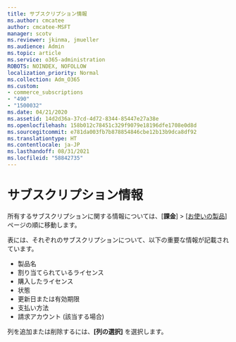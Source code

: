 ```yaml
---
title: サブスクリプション情報
ms.author: cmcatee
author: cmcatee-MSFT
manager: scotv
ms.reviewer: jkinma, jmueller
ms.audience: Admin
ms.topic: article
ms.service: o365-administration
ROBOTS: NOINDEX, NOFOLLOW
localization_priority: Normal
ms.collection: Adm_O365
ms.custom:
- commerce_subscriptions
- "490"
- "1500032"
ms.date: 04/21/2020
ms.assetid: 14d2d36a-37cd-4d72-8344-85447e27a38e
ms.openlocfilehash: 158b012c78451c329f9079e18196dfe1708e0d8d
ms.sourcegitcommit: e781da003fb7b878854846cbe12b13b9dca8df92
ms.translationtype: HT
ms.contentlocale: ja-JP
ms.lasthandoff: 08/31/2021
ms.locfileid: "58842735"
---
```

# <a name="subscription-information"></a>サブスクリプション情報

所有するサブスクリプションに関する情報については、[**課金**] \> [[お使いの製品](https://go.microsoft.com/fwlink/p/?linkid=842054)] ページの順に移動します。
  
表には、それぞれのサブスクリプションについて、以下の重要な情報が記載されています。
  
- 製品名
- 割り当てられているライセンス
- 購入したライセンス
- 状態
- 更新日または有効期限
- 支払い方法
- 請求アカウント (該当する場合)
 
列を追加または削除するには、**[列の選択]** を選択します。